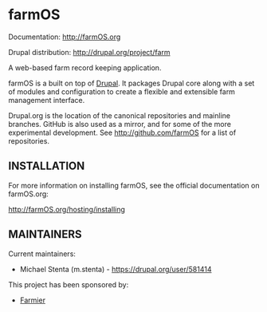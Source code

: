 farmOS
======

Documentation: http://farmOS.org

Drupal distribution: http://drupal.org/project/farm

A web-based farm record keeping application.

farmOS is a built on top of [Drupal](http://drupal.org). It packages Drupal core
along with a set of modules and configuration to create a flexible and
extensible farm management interface.

Drupal.org is the location of the canonical repositories and mainline branches.
GitHub is also used as a mirror, and for some of the more experimental
development. See http://github.com/farmOS for a list of repositories.

INSTALLATION
------------

For more information on installing farmOS, see the official documentation on
farmOS.org:

http://farmOS.org/hosting/installing

MAINTAINERS
-----------

Current maintainers:
 * Michael Stenta (m.stenta) - https://drupal.org/user/581414

This project has been sponsored by:
 * [Farmier](http://farmier.com)

